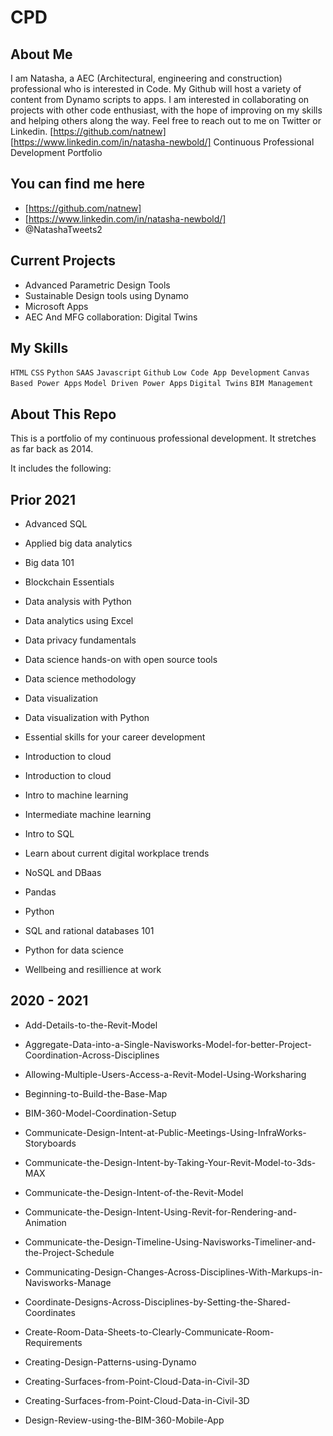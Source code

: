# CPD

## About Me
I am Natasha, a AEC (Architectural, engineering and construction) professional who is interested in Code. My Github will host a variety of content from Dynamo scripts to apps. I am interested in collaborating on projects with other code enthusiast, with the hope of improving on my skills and helping others along the way. Feel free to reach out to me on Twitter or Linkedin. [https://github.com/natnew] [https://www.linkedin.com/in/natasha-newbold/]
Continuous Professional Development Portfolio


## You can find me here
* [https://github.com/natnew]
* [https://www.linkedin.com/in/natasha-newbold/]
* @NatashaTweets2


## Current Projects
* Advanced Parametric Design Tools
* Sustainable Design tools using Dynamo
* Microsoft Apps
* AEC And MFG collaboration: Digital Twins

## My Skills 
`HTML` `CSS` `Python` `SAAS` `Javascript` `Github` `Low Code App Development` `Canvas Based Power Apps` `Model Driven Power Apps` `Digital Twins` `BIM Management`

## About This Repo

This is a portfolio of my continuous professional development. It stretches as far back as 2014.

It includes the following:

## Prior 2021

* Advanced SQL

* Applied big data analytics

* Big data 101

* Blockchain Essentials

* Data analysis with Python

* Data analytics using Excel

* Data privacy fundamentals

* Data science hands-on with open source tools

* Data science methodology 

* Data visualization

* Data visualization with Python

* Essential skills for your career development

* Introduction to cloud

* Introduction to cloud

* Intro to machine learning

* Intermediate machine learning

* Intro to SQL

* Learn about current digital workplace trends

* NoSQL and DBaas

* Pandas

* Python

* SQL and rational databases 101

* Python for data science

* Wellbeing and resillience at work

## 2020 - 2021

* Add-Details-to-the-Revit-Model

* Aggregate-Data-into-a-Single-Navisworks-Model-for-better-Project-Coordination-Across-Disciplines

* Allowing-Multiple-Users-Access-a-Revit-Model-Using-Worksharing

* Beginning-to-Build-the-Base-Map

* BIM-360-Model-Coordination-Setup

* Communicate-Design-Intent-at-Public-Meetings-Using-InfraWorks-Storyboards

* Communicate-the-Design-Intent-by-Taking-Your-Revit-Model-to-3ds-MAX

* Communicate-the-Design-Intent-of-the-Revit-Model

* Communicate-the-Design-Intent-Using-Revit-for-Rendering-and-Animation

* Communicate-the-Design-Timeline-Using-Navisworks-Timeliner-and-the-Project-Schedule

* Communicating-Design-Changes-Across-Disciplines-With-Markups-in-Navisworks-Manage

* Coordinate-Designs-Across-Disciplines-by-Setting-the-Shared-Coordinates

* Create-Room-Data-Sheets-to-Clearly-Communicate-Room-Requirements

* Creating-Design-Patterns-using-Dynamo

* Creating-Surfaces-from-Point-Cloud-Data-in-Civil-3D

* Creating-Surfaces-from-Point-Cloud-Data-in-Civil-3D

* Design-Review-using-the-BIM-360-Mobile-App

